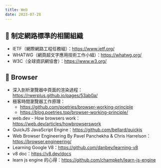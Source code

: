 ```yaml
---
title: Web
date: 2023-07-28
---
```


## 🐳 制定網路標準的相關組織

- IETF（網際網路工程任務組）：https://www.ietf.org/
- WHATWG（網頁超文字應用技術工作小組）：https://whatwg.org/
- W3C（全球資訊網協會）：https://www.w3.org/

## 🐳 Browser

- 深入剖析瀏覽器中頁面的渲染過程：https://rwerplus.github.io/pages/53ab0a/
- 極客時間瀏覽器工作原理：
  - https://github.com/poetries/browser-working-principle
  - https://blog.poetries.top/browser-working-principle/
- web.dev - How browsers work：https://web.dev/articles/howbrowserswork
- QuickJS JavaScript Engine：https://github.com/bellard/quickjs
- Web Browser Engineering By Pavel Panchekha & Chris Harrelson：https://browser.engineering/
- Learning Google V8：https://github.com/danbev/learning-v8
- v8 doc：https://v8.dev/docs
- learn js engine 的心得：https://github.com/champkeh/learn-js-engine
